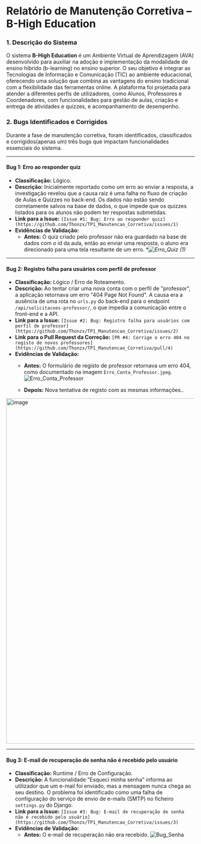 # Relatório de Manutenção Corretiva – B-High Education


### 1. Descrição do Sistema

O sistema **B-High Education** é um Ambiente Virtual de Aprendizagem (AVA) desenvolvido para auxiliar na adoção e implementação da modalidade de ensino híbrido (b-learning) no ensino superior. O seu objetivo é integrar as Tecnologias de Informação e Comunicação (TIC) ao ambiente educacional, oferecendo uma solução que combina as vantagens do ensino tradicional com a flexibilidade das ferramentas online. A plataforma foi projetada para atender a diferentes perfis de utilizadores, como Alunos, Professores e Coordenadores, com funcionalidades para gestão de aulas, criação e entrega de atividades e quizzes, e acompanhamento de desempenho.

### 2. Bugs Identificados e Corrigidos

Durante a fase de manutenção corretiva, foram identificados, classificados e corrigidos(apenas um) três bugs que impactam funcionalidades essenciais do sistema.

---

#### **Bug 1: Erro ao responder quiz**

* **Classificação:** Lógico.
* **Descrição:** Inicialmente reportado como um erro ao enviar a resposta, a investigação revelou que a causa raiz é uma falha no fluxo de criação de Aulas e Quizzes no back-end. Os dados não estão sendo corretamente salvos na base de dados, o que impede que os quizzes listados para os alunos não podem ter respostas submetidas.
* **Link para a Issue:** `[Issue #1: Bug: Erro ao responder quiz](https://github.com/Thonzx/TP1_Manutencao_Corretiva/issues/1)`
* **Evidências de Validação:**
    * **Antes:** O quiz criado pelo professor não era guardado na base de dados com o id da aula, então ao enviar uma resposta, o aluno era direcionado para uma tela resultante de um erro.
  **![Erro_Quiz (1)](https://github.com/user-attachments/assets/dd1d67c9-d530-4d8b-8395-2d2bf14510da)*

---

#### **Bug 2: Registro falha para usuários com perfil de professor**

* **Classificação:** Lógico / Erro de Roteamento.
* **Descrição:** Ao tentar criar uma nova conta com o perfil de "professor", a aplicação retornava um erro "404 Page Not Found". A causa era a ausência de uma rota no `urls.py` do back-end para o endpoint `/api/solicitacoes-professor/`, o que impedia a comunicação entre o front-end e a API.
* **Link para a Issue:** `[Issue #2: Bug: Registro falha para usuários com perfil de professor](https://github.com/Thonzx/TP1_Manutencao_Corretiva/issues/2)`
* **Link para o Pull Request da Correção:** `[PR #4: Corrige o erro 404 no registo de novos professores](https://github.com/Thonzx/TP1_Manutencao_Corretiva/pull/4)`
* **Evidências de Validação:**
    * **Antes:** O formulário de registo de professor retornava um erro 404, como documentado na imagem `Erro_Conta_Professor.jpeg`.
      ![Erro_Conta_Professor](https://github.com/user-attachments/assets/0a7d9a68-84bc-437f-9e99-66935a366f12)

   * **Depois:** Nova tentativa de registo com as mesmas informações..
<img width="1916" height="922" alt="image" src="https://github.com/user-attachments/assets/22bef645-ee11-4b8d-a5e3-1f2ea11c4326" />


---

#### **Bug 3: E-mail de recuperação de senha não é recebido pelo usuário**

* **Classificação:** Runtime / Erro de Configuração.
* **Descrição:** A funcionalidade "Esqueci minha senha" informa ao utilizador que um e-mail foi enviado, mas a mensagem nunca chega ao seu destino. O problema foi identificado como uma falha de configuração do serviço de envio de e-mails (SMTP) no ficheiro `settings.py` do Django.
* **Link para a Issue:** `[Issue #3: Bug: E-mail de recuperação de senha não é recebido pelo usuário](https://github.com/Thonzx/TP1_Manutencao_Corretiva/issues/3)`
* **Evidências de Validação:**
    * **Antes:** O e-mail de recuperação não era recebido.
      ![Bug_Senha](https://github.com/user-attachments/assets/f039fb4e-a0e1-48f2-ae6d-f57796be9e36)
